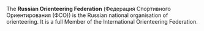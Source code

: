 The **Russian Orienteering Federation** (Федерация Спортивного
Ориентирования (ФСО)) is the Russian national organisation of
orienteering. It is a full Member of the International Orienteering
Federation.
